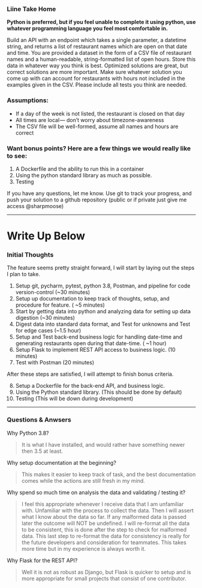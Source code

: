 ### Liine Take Home 

__Python is preferred, but if you feel unable to complete it using python, use whatever programming language you feel most comfortable in.__

Build an API with an endpoint which takes a single parameter, a datetime string, and returns a list of restaurant names which are open on that date and time. You are provided a dataset in the form of a CSV file of restaurant names and a human-readable, string-formatted list of open hours. Store this data in whatever way you think is best. Optimized solutions are great, but correct solutions are more important. Make sure whatever solution you come up with can account for restaurants with hours not included in the examples given in the CSV. Please include all tests you think are needed.

### Assumptions:
* If a day of the week is not listed, the restaurant is closed on that day
* All times are local — don’t worry about timezone-awareness
* The CSV file will be well-formed, assume all names and hours are correct

### Want bonus points? Here are a few things we would really like to see:
1. A Dockerfile and the ability to run this in a container
3. Using the python standard library as much as possible.
4. Testing

If you have any questions, let me know. Use git to track your progress, and push your solution to a github repository (public or if private just give me access @sharpmoose)

--------

# Write Up Below


### Initial Thoughts
The feature seems pretty straight forward, I will start by laying out the steps I plan to take.
1. Setup git, pycharm, pytest, python 3.8, Postman, and pipeline for code version-control (~30 minutes)
2. Setup up documentation to keep track of thoughts, setup, and procedure for feature. ( ~5 minutes)
3. Start by getting data into python and analyzing data for setting up data digestion (~30 minutes) 
4. Digest data into standard data format, and Test for unknowns and Test for edge cases (~1.5 hour)
5. Setup and Test back-end business logic for handling date-time and generating restaurants open during that date-time. ( ~1 hour)
6. Setup Flask to implement REST API access to business logic. (10 minutes)
7. Test with Postman (20 minutes)

After these steps are satisfied, I will attempt to finish bonus criteria.

8. Setup a Dockerfile for the back-end API, and business logic.
9. Using the Python standard library. (This should be done by default)
10.  Testing (This will be down during development)

-------
### Questions & Anwsers
Why Python 3.8?
> It is what I have installed, and would rather have something newer then 3.5 at least.

Why setup documentation at the beginning?
> This makes it easier to keep track of task, and the best documentation comes while the actions are still fresh in my mind.

Why spend so much time on analysis the data and validating / testing it?
> I feel this appropriate whenever I receive data that I am unfamiliar with. Unfamiliar with the process to collect the data. 
Then I will assert what I know about the data so far. If any malformed data is passed later the outcome will NOT be undefined.
I will re-format all the data to be consistent, this is done after the step to check for malformed data. 
This last step to re-format the data for consistency is really for the future developers and consideration for teammates.
This takes more time but in my experience is always worth it.

Why Flask for the REST API?
>Well it is not as robust as Django, but Flask is quicker to setup and is more appropriate for small projects that consist of one contributor.



